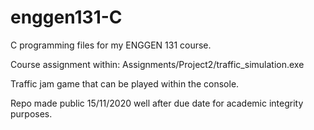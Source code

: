 # enggen131-C
C programming files for my ENGGEN 131 course.

Course assignment within: Assignments/Project2/traffic_simulation.exe

Traffic jam game that can be played within the console.

Repo made public 15/11/2020 well after due date for academic integrity purposes.


